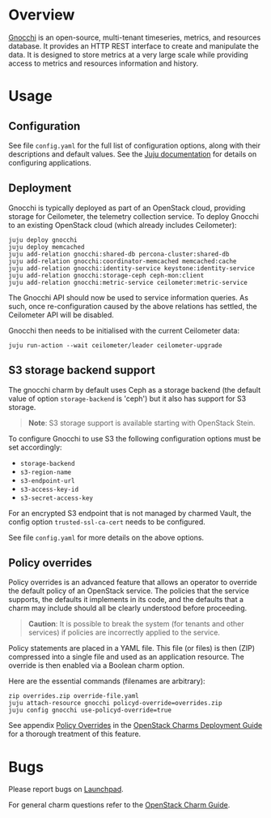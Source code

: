 # Overview

[Gnocchi][gnocchi-upstream] is an open-source, multi-tenant timeseries,
metrics, and resources database. It provides an HTTP REST interface to create
and manipulate the data. It is designed to store metrics at a very large scale
while providing access to metrics and resources information and history.

# Usage

## Configuration

See file `config.yaml` for the full list of configuration options, along with
their descriptions and default values. See the [Juju
documentation][juju-docs-config-apps] for details on configuring applications.

## Deployment

Gnocchi is typically deployed as part of an OpenStack cloud, providing storage
for Ceilometer, the telemetry collection service. To deploy Gnocchi to an
existing OpenStack cloud (which already includes Ceilometer):

    juju deploy gnocchi
    juju deploy memcached
    juju add-relation gnocchi:shared-db percona-cluster:shared-db
    juju add-relation gnocchi:coordinator-memcached memcached:cache
    juju add-relation gnocchi:identity-service keystone:identity-service
    juju add-relation gnocchi:storage-ceph ceph-mon:client
    juju add-relation gnocchi:metric-service ceilometer:metric-service

The Gnocchi API should now be used to service information queries. As such,
once re-configuration caused by the above relations has settled, the Ceilometer
API will be disabled.

Gnocchi then needs to be initialised with the current Ceilometer data:

    juju run-action --wait ceilometer/leader ceilometer-upgrade

## S3 storage backend support

The gnocchi charm by default uses Ceph as a storage backend (the default value
of option `storage-backend` is 'ceph') but it also has support for S3 storage.

> **Note**: S3 storage support is available starting with OpenStack Stein.

To configure Gnocchi to use S3 the following configuration options must be
set accordingly:

* `storage-backend`
* `s3-region-name`
* `s3-endpoint-url`
* `s3-access-key-id`
* `s3-secret-access-key`

For an encrypted S3 endpoint that is not managed by charmed Vault, the config
option `trusted-ssl-ca-cert` needs to be configured.

See file `config.yaml` for more details on the above options.

## Policy overrides

Policy overrides is an advanced feature that allows an operator to override the
default policy of an OpenStack service. The policies that the service supports,
the defaults it implements in its code, and the defaults that a charm may
include should all be clearly understood before proceeding.

> **Caution**: It is possible to break the system (for tenants and other
  services) if policies are incorrectly applied to the service.

Policy statements are placed in a YAML file. This file (or files) is then (ZIP)
compressed into a single file and used as an application resource. The override
is then enabled via a Boolean charm option.

Here are the essential commands (filenames are arbitrary):

    zip overrides.zip override-file.yaml
    juju attach-resource gnocchi policyd-override=overrides.zip
    juju config gnocchi use-policyd-override=true

See appendix [Policy Overrides][cdg-appendix-n] in the [OpenStack Charms
Deployment Guide][cdg] for a thorough treatment of this feature.

# Bugs

Please report bugs on [Launchpad][lp-bugs-charm-gnocchi].

For general charm questions refer to the [OpenStack Charm Guide][cg].

<!-- LINKS -->

[cg]: https://docs.openstack.org/charm-guide
[cdg]: https://docs.openstack.org/project-deploy-guide/charm-deployment-guide
[cdg-appendix-n]: https://docs.openstack.org/project-deploy-guide/charm-deployment-guide/latest/app-policy-overrides.html
[juju-docs-config-apps]: https://juju.is/docs/configuring-applications
[lp-bugs-charm-gnocchi]: https://bugs.launchpad.net/charm-gnocchi/+filebug
[gnocchi-upstream]: https://wiki.openstack.org/wiki/Gnocchi
